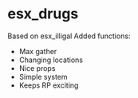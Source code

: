 # esx_drugs

Based on esx_illigal
Added functions:
- Max gather 
- Changing locations
- Nice props
- Simple system
- Keeps RP exciting
